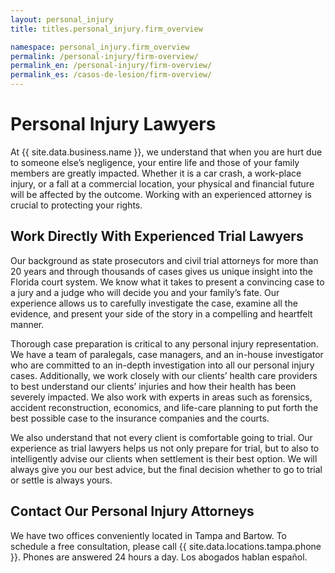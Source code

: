 ```yaml
---
layout: personal_injury
title: titles.personal_injury.firm_overview

namespace: personal_injury.firm_overview
permalink: /personal-injury/firm-overview/
permalink_en: /personal-injury/firm-overview/
permalink_es: /casos-de-lesion/firm-overview/
---
```


# Personal Injury Lawyers
 
At {{ site.data.business.name }}, we understand that when you are hurt due to someone else’s negligence, your entire life and those of your family members are greatly impacted. Whether it is a car crash, a work-place injury, or a fall at a commercial location, your physical and financial future will be affected by the outcome. Working with an experienced attorney is crucial to protecting your rights.

## Work Directly With Experienced Trial Lawyers

Our background as state prosecutors and civil trial attorneys for more than 20 years and through thousands of cases gives us unique insight into the Florida court system. We know what it takes to present a convincing case to a jury and a judge who will decide you and your family’s fate. Our experience allows us to carefully investigate the case, examine all the evidence, and present your side of the story in a compelling and heartfelt manner. 

Thorough case preparation is critical to any personal injury representation. We have a team of paralegals, case managers, and an in-house investigator who are committed to an in-depth investigation into all our personal injury cases. Additionally, we work closely with our clients’ health care providers to best understand our clients’ injuries and how their health has been severely impacted. We also work with experts in areas such as forensics, accident reconstruction, economics, and life-care planning to put forth the best possible case to the insurance companies and the courts. 

We also understand that not every client is comfortable going to trial. Our experience as trial lawyers helps us not only prepare for trial, but to also to intelligently advise our clients when settlement is their best option. We will always give you our best advice, but the final decision whether to go to trial or settle is always yours.

## Contact Our Personal Injury Attorneys

We have two offices conveniently located in Tampa and Bartow. To schedule a free consultation, please call {{ site.data.locations.tampa.phone }}. Phones are answered 24 hours a day.
Los abogados hablan español.
